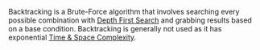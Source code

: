 Backtracking is a Brute-Force algorithm that involves searching every possible combination with [Depth First Search](Depth%20First%20Search.md) and grabbing results based on a base condition. Backtracking is generally not used as it has exponential [Time & Space Complexity](Time%20&%20Space%20Complexity.md).
